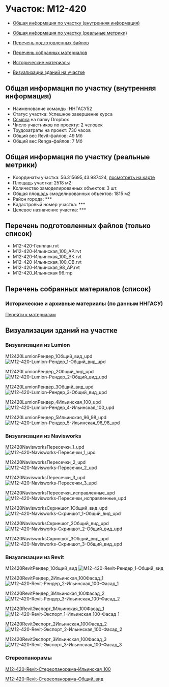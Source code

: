 # Участок: M12-420

* [Общая информация по участку (внутренняя информация)](#Chapter1)

* [Общая информация по участку (реальные метрики)](#Chapter2)

* [Перечень подготовленных файлов](#Chapter3)

* [Перечень собранных материалов](#Chapter4)

* [Исторические материалы](#Chapter5)

* [Визуализации зданий на участке](#Chapter6)

## <a id="Chapter1"></a> Общая информация по участку (внутренняя информация)
+ Наименование команды: ННГАСУ52
+ Статус участка: Успешное завершение курса
+ [Ссылка](https://www.dropbox.com/sh/wvvgv1nw1iqred9/AACRJsGQMsl8oKH39DX2H-sSa/M12_420?dl=0) на папку Dropbox
+ Число участников по проекту: 2 человек
+ Трудозатраты на проект: 730 часов
+ Общий вес Revit-файлов: 49 Мб
+ Общий вес Renga-файлов: 7 Мб
## <a id="Chapter2"></a> Общая информация по участку (реальные метрики)
+ Координаты участка: 56.315695,43.987424, [посмотреть на карте](https://yandex.ru/maps/47/nizhny-novgorod/?ll=43.987424%2C56.315695&z=19)
+ Площадь участка: 2518 м2
+ Количество замоделированных объектов: 3 шт.
+ Общая площадь смоделированных объектов: 1815 м2
+ Район города: *** 
+ Кадастровый номер участка: *** 
+ Целевое назначение участка: *** 
## <a id="Chapter3"></a> Перечень подготовленных файлов (только список)
+ M12-420-Генплан.rvt
+ M12-420-Ильинская_100_АР.rvt
+ M12-420-Ильинская_100_ВК.rvt
+ M12-420-Ильинская_100_ОВ.rvt
+ М12-420-Ильинская_98_АР.rvt
+ М12-420_Ильинская 96.rnp
## <a id="Chapter4"></a> Перечень собранных материалов (список)
### <a id="Chapter5"></a> Исторические и архивные материалы (по данным ННГАСУ)
[Перейти к материалам](/BuidingsInfo/82c73227-902b-4249-b5b2-f591161ced98/About.md)
## <a id="Chapter6"></a> Визуализации зданий на участке
### Визуализации из Lumion
M12420LumionРендер_1Общий_вид_upd
![M12-420-Lumion-Рендер_1-Общий_вид_upd](/Images/M12_420/M12-420-Lumion-Рендер_1-Общий_вид_upd_Compressed.jpg)

M12420LumionРендер_2Общий_вид_upd
![M12-420-Lumion-Рендер_2-Общий_вид_upd](/Images/M12_420/M12-420-Lumion-Рендер_2-Общий_вид_upd_Compressed.jpg)

M12420LumionРендер_3Общий_вид_upd
![M12-420-Lumion-Рендер_3-Общий_вид_upd](/Images/M12_420/M12-420-Lumion-Рендер_3-Общий_вид_upd_Compressed.jpg)

M12420LumionРендер_4Ильинская_100_upd
![M12-420-Lumion-Рендер_4-Ильинская_100_upd](/Images/M12_420/M12-420-Lumion-Рендер_4-Ильинская_100_upd_Compressed.jpg)

M12420LumionРендер_5Ильинская_96_98_upd
![M12-420-Lumion-Рендер_5-Ильинская_96_98_upd](/Images/M12_420/M12-420-Lumion-Рендер_5-Ильинская_96_98_upd_Compressed.jpg)

### Визуализации из Navisworks
M12420NavisworksПересечки_1_upd
![M12-420-Navisworks-Пересечки_1_upd](/Images/M12_420/M12-420-Navisworks-Пересечки_1_upd_Compressed.jpg)

M12420NavisworksПересечки_2_upd
![M12-420-Navisworks-Пересечки_2_upd](/Images/M12_420/M12-420-Navisworks-Пересечки_2_upd_Compressed.jpg)

M12420NavisworksПересечки_3_upd
![M12-420-Navisworks-Пересечки_3_upd](/Images/M12_420/M12-420-Navisworks-Пересечки_3_upd_Compressed.jpg)

M12420NavisworksПересечки_исправленные_upd
![M12-420-Navisworks-Пересечки_исправленные_upd](/Images/M12_420/M12-420-Navisworks-Пересечки_исправленные_upd_Compressed.jpg)

M12420NavisworksСкриншот_1Общий_вид_upd
![M12-420-Navisworks-Скриншот_1-Общий_вид_upd](/Images/M12_420/M12-420-Navisworks-Скриншот_1-Общий_вид_upd_Compressed.jpg)

M12420NavisworksСкриншот_2Общий_вид_upd
![M12-420-Navisworks-Скриншот_2-Общий_вид_upd](/Images/M12_420/M12-420-Navisworks-Скриншот_2-Общий_вид_upd_Compressed.jpg)

M12420NavisworksСкриншот_3Общий_вид_upd
![M12-420-Navisworks-Скриншот_3-Общий_вид_upd](/Images/M12_420/M12-420-Navisworks-Скриншот_3-Общий_вид_upd_Compressed.jpg)

### Визуализации из Revit
M12420RevitРендер_1Общий_вид
![M12-420-Revit-Рендер_1-Общий_вид](/Images/M12_420/M12-420-Revit-Рендер_1-Общий_вид_Compressed.jpg)

M12420RevitРендер_2Ильинская_100Фасад_1
![M12-420-Revit-Рендер_2-Ильинская_100-Фасад_1](/Images/M12_420/M12-420-Revit-Рендер_2-Ильинская_100-Фасад_1_Compressed.jpg)

M12420RevitРендер_3Ильинская_100Фасад_2
![M12-420-Revit-Рендер_3-Ильинская_100-Фасад_2](/Images/M12_420/M12-420-Revit-Рендер_3-Ильинская_100-Фасад_2_Compressed.jpg)

M12420RevitЭкспорт_1Ильинская_100Фасад_1
![M12-420-Revit-Экспорт_1-Ильинская_100-Фасад_1](/Images/M12_420/M12-420-Revit-Экспорт_1-Ильинская_100-Фасад_1_Compressed.jpg)

M12420RevitЭкспорт_2Ильинская_100Фасад_2
![M12-420-Revit-Экспорт_2-Ильинская_100-Фасад_2](/Images/M12_420/M12-420-Revit-Экспорт_2-Ильинская_100-Фасад_2_Compressed.jpg)

M12420RevitЭкспорт_3Ильинская_100Фасад_3
![M12-420-Revit-Экспорт_3-Ильинская_100-Фасад_3](/Images/M12_420/M12-420-Revit-Экспорт_3-Ильинская_100-Фасад_3_Compressed.jpg)

### Стереопанорамы
[M12-420-Revit-Стереопанорама-Ильинская_100](https://pano.autodesk.com/pano.html?url=jpgs/ca4b81eb-6fcd-4ecb-a0f5-1442efa66aac&version=2)

[M12-420-Revit-Стереопанорама-Общий_вид](https://pano.autodesk.com/pano.html?url=jpgs/8356a094-1670-44a4-ab56-62e51cb7a8f5&version=2)


